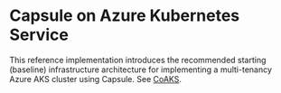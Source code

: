 # Capsule on Azure Kubernetes Service

This reference implementation introduces the recommended starting (baseline) infrastructure architecture for implementing a multi-tenancy Azure AKS cluster using Capsule. See [CoAKS](https://github.com/clastix/coaks-baseline-architecture).